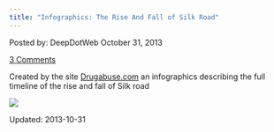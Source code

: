 ```yaml
---
title: "Infographics: The Rise And Fall of Silk Road"
---
```


<span>Posted by: DeepDotWeb </span>
<span>October 31, 2013</span>

<span><a href="https://gir.pub/deepdotweb/2013/10/31/infographics-the-rise-and-fall-of-silk-road/#comments">3 Comments</a></span>


<p>Created by the site <a href="http://drugabuse.com/">Drugabuse.com</a> an infographics describing the full timeline of the rise and fall of Silk road</p>

<img src="https://gir.pub/deepdotweb/imgs/2013/10/silkroadinfographics.jpg" />



Updated: 2013-10-31